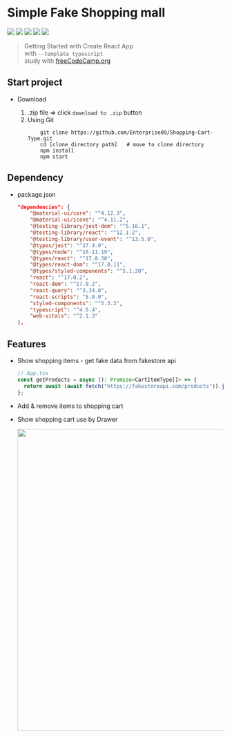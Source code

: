# Simple Fake Shopping mall

<div>
    <img src="https://img.shields.io/badge/Node.js-14.15.1-brightgreen?logo=node.js">
    <img src="https://img.shields.io/badge/npm-6.14.8-CB3837?logo=npm">
    <img src="https://img.shields.io/badge/React-17.0.2-61DAFB?logo=react">
    <img src="https://img.shields.io/badge/TS-4.5.4-3178C6?logo=typescript">
    <img src="https://img.shields.io/badge/Lincense-MIT-blue">
</div>

> Getting Started with Create React App<br />
> with `--template typescript`<br />
> study with <a href="https://www.youtube.com/channel/UC8butISFwT-Wl7EV0hUK0BQ">freeCodeCamp.org</a>

## Start project

- Download

  1. .zip file => click `download to .zip` button
  2. Using Git
     ```shell
         git clone https://github.com/Enterprise09/Shopping-Cart-Type.git
         cd [clone directory path]   # move to clone directory
         npm install
         npm start
     ```

## Dependency

- package.json

  ```json
  "dependencies": {
      "@material-ui/core": "^4.12.3",
      "@material-ui/icons": "^4.11.2",
      "@testing-library/jest-dom": "^5.16.1",
      "@testing-library/react": "^12.1.2",
      "@testing-library/user-event": "^13.5.0",
      "@types/jest": "^27.4.0",
      "@types/node": "^16.11.19",
      "@types/react": "^17.0.38",
      "@types/react-dom": "^17.0.11",
      "@types/styled-components": "^5.1.20",
      "react": "^17.0.2",
      "react-dom": "^17.0.2",
      "react-query": "^3.34.8",
      "react-scripts": "5.0.0",
      "styled-components": "^5.3.3",
      "typescript": "^4.5.4",
      "web-vitals": "^2.1.3"
  },
  ```

## Features

- Show shopping items - get fake data from fakestore api

  ```js
  // App.tsx
  const getProducts = async (): Promise<CartItemType[]> => {
    return await (await fetch("https://fakestoreapi.com/products")).json();
  };
  ```

- Add & remove items to shopping cart

- Show shopping cart use by Drawer

    <img src="https://user-images.githubusercontent.com/73864148/149665835-be6deacc-22da-4a5e-b2d5-563c2aeda01f.png" width="700">
